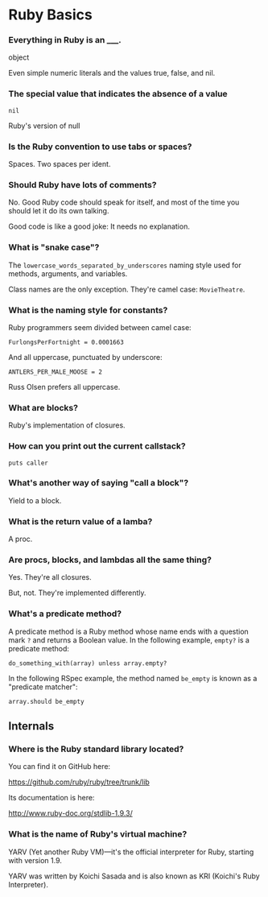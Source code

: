Ruby Basics
===========

### Everything in Ruby is an ___.

object

Even simple numeric literals and the values true, false, and nil.

### The special value that indicates the absence of a value

`nil`

Ruby's version of null

### Is the Ruby convention to use tabs or spaces?

Spaces. Two spaces per ident.

### Should Ruby have lots of comments?

No. Good Ruby code should speak for itself, and most of the time you should let it do its own talking. 

Good code is like a good joke: It needs no explanation. 

### What is "snake case"?

The `lowercase_words_separated_by_underscores` naming style used for methods, arguments, and variables. 

Class names are the only exception. They're camel case: `MovieTheatre`. 

### What is the naming style for constants?

Ruby programmers seem divided between camel case:

`FurlongsPerFortnight = 0.0001663`

And all uppercase, punctuated by underscore:

`ANTLERS_PER_MALE_MOOSE = 2`

Russ Olsen prefers all uppercase.

### What are blocks?

Ruby's implementation of closures.

### How can you print out the current callstack?

	puts caller
	
### What's another way of saying "call a block"?

Yield to a block.

### What is the return value of a lamba?

A proc.

### Are procs, blocks, and lambdas all the same thing?

Yes. They're all closures.

But, not. They're implemented differently.

### What's a predicate method?

A predicate method is a Ruby method whose name ends with a question mark `?` and returns a Boolean value. In the following example, `empty?` is a predicate method:

    do_something_with(array) unless array.empty?

In the following RSpec example, the method named `be_empty` is known as a "predicate matcher":

    array.should be_empty

## Internals

### Where is the Ruby standard library located?

You can find it on GitHub here:

https://github.com/ruby/ruby/tree/trunk/lib

Its documentation is here:

http://www.ruby-doc.org/stdlib-1.9.3/

### What is the name of Ruby's virtual machine?

YARV (Yet another Ruby VM)—it's the official interpreter for Ruby, starting with version 1.9.

YARV was written by Koichi Sasada and is also known as KRI (Koichi's Ruby Interpreter).